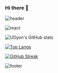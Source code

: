 ### Hi there 👋

![header](https://capsule-render.vercel.app/api?type=waving&color=F6CEE3&height=150&section=header)

![react](https://img.shields.io/badge/React-20232A?style=for-the-badge&logo=react&logoColor=61DAFB)


![UDyon's GitHub stats](https://github-readme-stats.vercel.app/api?username=UDyon&show_icons=true&theme=radical)

[![Top Langs](https://github-readme-stats.vercel.app/api/top-langs/?username=UDyon&layout=compact)](https://github.com/anuraghazra/github-readme-stats)

[![GitHub Streak](https://streak-stats.demolab.com?user=UDyon&theme=rose&border_radius=20&locale=ko&mode=weekly&exclude_days=Sun)](https://git.io/streak-stats)


![footer](https://capsule-render.vercel.app/api?type=waving&color=F6CEE3&height=150&section=footer)

<!--
**UDyon/UDyon** is a ✨ _special_ ✨ repository because its `README.md` (this file) appears on your GitHub profile.

Here are some ideas to get you started:

- 🔭 I’m currently working on ...
- 🌱 I’m currently learning ...
- 👯 I’m looking to collaborate on ...
- 🤔 I’m looking for help with ...
- 💬 Ask me about ...
- 📫 How to reach me: ...
- 😄 Pronouns: ...
- ⚡ Fun fact: ...
-->
